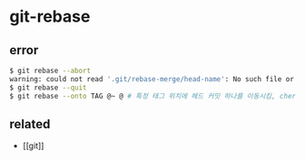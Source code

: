 # git-rebase

## error
```sh
$ git rebase --abort
warning: could not read '.git/rebase-merge/head-name': No such file or directory
$ git rebase --quit
$ git rebase --onto TAG @~ @ # 특정 태그 위치에 헤드 커밋 하나를 이동시킴, cherry pick 과 같음
```

## related
- [[git]]

